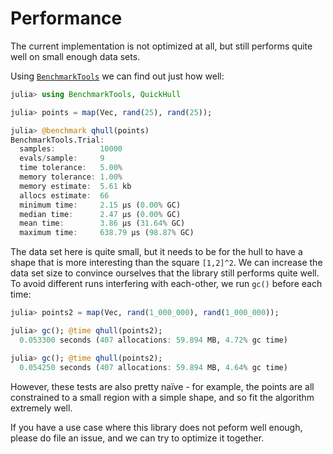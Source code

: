 # Performance

The current implementation is not optimized at all, but still performs quite
well on small enough data sets.

Using [`BenchmarkTools`][bmt] we can find out just how well:

```julia
julia> using BenchmarkTools, QuickHull

julia> points = map(Vec, rand(25), rand(25));

julia> @benchmark qhull(points)
BenchmarkTools.Trial: 
  samples:          10000
  evals/sample:     9
  time tolerance:   5.00%
  memory tolerance: 1.00%
  memory estimate:  5.61 kb
  allocs estimate:  66
  minimum time:     2.15 μs (0.00% GC)
  median time:      2.47 μs (0.00% GC)
  mean time:        3.86 μs (31.64% GC)
  maximum time:     638.79 μs (98.87% GC)
```

The data set here is quite small, but it needs to be for the hull to have a
shape that is more interesting than the square ``[1,2]^2``. We can increase
the data set size to convince ourselves that the library still performs quite
well. To avoid different runs interfering with each-other, we run `gc()` before
each time:

```julia
julia> points2 = map(Vec, rand(1_000_000), rand(1_000_000));

julia> gc(); @time qhull(points2);
  0.053300 seconds (407 allocations: 59.894 MB, 4.72% gc time)

julia> gc(); @time qhull(points2);
  0.054250 seconds (407 allocations: 59.894 MB, 4.64% gc time)
```

However, these tests are also pretty naïve - for example, the points are all
constrained to a small region with a simple shape, and so fit the algorithm
extremely well.

If you have a use case where this library does not peform well enough, please do
file an issue, and we can try to optimize it together.

[bmt]: https://github.com/JuliaCI/BenchmarkTools.jl